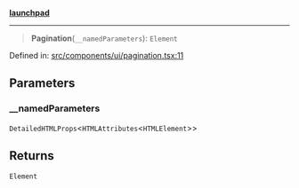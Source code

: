 [**launchpad**](index.md)

***

> **Pagination**(`__namedParameters`): `Element`

Defined in: [src/components/ui/pagination.tsx:11](https://github.com/victorbratov/launchpad/blob/2fb5c03d3b8a4ead86d4ea12df9db7edc90ac88e/src/components/ui/pagination.tsx#L11)

## Parameters

### \_\_namedParameters

`DetailedHTMLProps`\<`HTMLAttributes`\<`HTMLElement`\>\>

## Returns

`Element`
